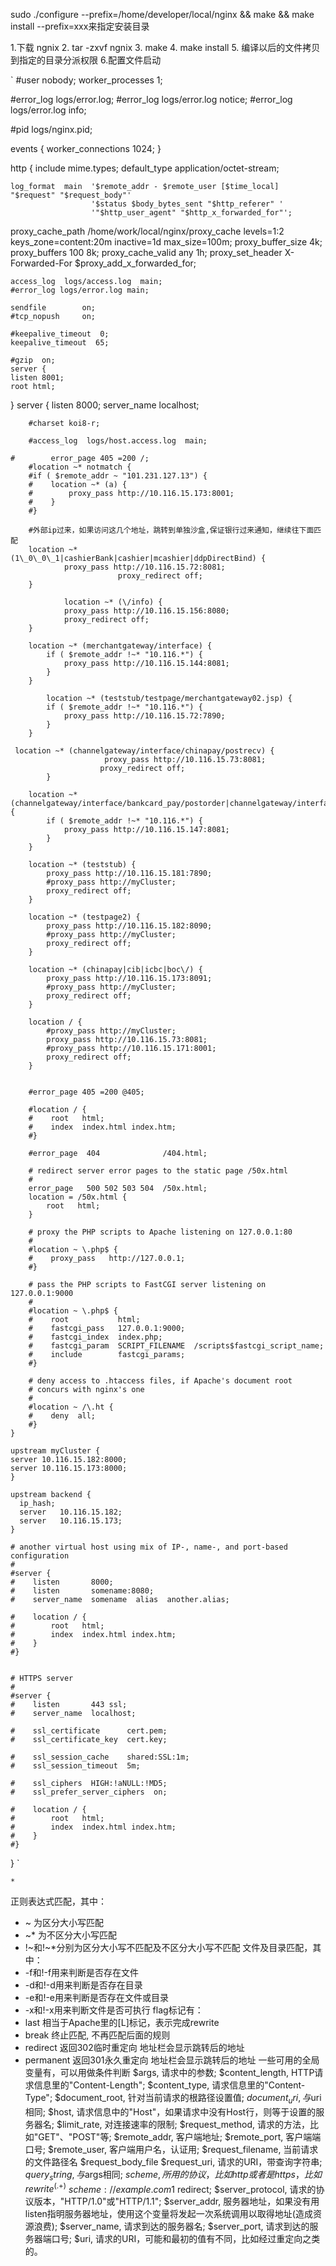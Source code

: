 sudo ./configure --prefix=/home/developer/local/nginx && make && make install
--prefix=xxx来指定安装目录

1.下载 ngnix
2. tar -zxvf ngnix
3. make
4. make install
5. 编译以后的文件拷贝到指定的目录分派权限
6.配置文件启动

`
#user  nobody;
worker_processes  1;

#error_log  logs/error.log;
#error_log  logs/error.log  notice;
#error_log  logs/error.log  info;

#pid        logs/nginx.pid;


events {
    worker_connections  1024;
}


http {
    include       mime.types;
    default_type  application/octet-stream;

    log_format  main  '$remote_addr - $remote_user [$time_local] "$request" "$request_body"'
                      '$status $body_bytes_sent "$http_referer" '
                      '"$http_user_agent" "$http_x_forwarded_for"';

proxy_cache_path /home/work/local/nginx/proxy_cache levels=1:2 keys_zone=content:20m inactive=1d max_size=100m;
proxy_buffer_size 4k;
proxy_buffers 100 8k;
proxy_cache_valid any 1h;
proxy_set_header X-Forwarded-For $proxy_add_x_forwarded_for;

    access_log  logs/access.log  main;
	#error_log logs/error.log main;

    sendfile        on;
    #tcp_nopush     on;

    #keepalive_timeout  0;
    keepalive_timeout  65;

    #gzip  on;
    server {
    listen 8001;
    root html;
}
    server {
        listen       8000;
        server_name  localhost;

        #charset koi8-r;

        #access_log  logs/host.access.log  main;

    #        error_page 405 =200 /;
        #location ~* notmatch {
        #if ( $remote_addr ~ "101.231.127.13") {
        #    location ~* (a) {
        #        proxy_pass http://10.116.15.173:8001;
        #    }
        #}

        #外部ip过来，如果访问这几个地址，跳转到单独沙盒,保证银行过来通知，继续往下面匹配
        location ~* (1\_0\_0\_1|cashierBank|cashier|mcashier|ddpDirectBind) {
                proxy_pass http://10.116.15.72:8081;
							proxy_redirect off;
        }

				location ~* (\/info) {
                proxy_pass http://10.116.15.156:8080;
                proxy_redirect off;
        }

        location ~* (merchantgateway/interface) {
            if ( $remote_addr !~* "10.116.*") {
                proxy_pass http://10.116.15.144:8081;
            }
        }

			location ~* (teststub/testpage/merchantgateway02.jsp) {
            if ( $remote_addr !~* "10.116.*") {
                proxy_pass http://10.116.15.72:7890;
            }
        }

  	 location ~* (channelgateway/interface/chinapay/postrecv) {
                         proxy_pass http://10.116.15.73:8081;
                        proxy_redirect off;
            }

        location ~* (channelgateway/interface/bankcard_pay/postorder|channelgateway/interface/express_pay/sendSMS|channelgateway/interface/bankcard_refund|channelgateway/interface/dummybank/postrecv) {
            if ( $remote_addr !~* "10.116.*") {
                proxy_pass http://10.116.15.147:8081;
            }
        }

        location ~* (teststub) {
            proxy_pass http://10.116.15.181:7890;
            #proxy_pass http://myCluster;
            proxy_redirect off;
        }

        location ~* (testpage2) {
            proxy_pass http://10.116.15.182:8090;
            #proxy_pass http://myCluster;
            proxy_redirect off;
        }

        location ~* (chinapay|cib|icbc|boc\/) {
            proxy_pass http://10.116.15.173:8091;
            #proxy_pass http://myCluster;
            proxy_redirect off;
        }

        location / {
            #proxy_pass http://myCluster;
            proxy_pass http://10.116.15.73:8081;
            #proxy_pass http://10.116.15.171:8001;
            proxy_redirect off;
        }


        #error_page 405 =200 @405;

        #location / {
        #    root   html;
        #    index  index.html index.htm;
        #}

        #error_page  404              /404.html;

        # redirect server error pages to the static page /50x.html
        #
        error_page   500 502 503 504  /50x.html;
        location = /50x.html {
            root   html;
        }

        # proxy the PHP scripts to Apache listening on 127.0.0.1:80
        #
        #location ~ \.php$ {
        #    proxy_pass   http://127.0.0.1;
        #}

        # pass the PHP scripts to FastCGI server listening on 127.0.0.1:9000
        #
        #location ~ \.php$ {
        #    root           html;
        #    fastcgi_pass   127.0.0.1:9000;
        #    fastcgi_index  index.php;
        #    fastcgi_param  SCRIPT_FILENAME  /scripts$fastcgi_script_name;
        #    include        fastcgi_params;
        #}

        # deny access to .htaccess files, if Apache's document root
        # concurs with nginx's one
        #
        #location ~ /\.ht {
        #    deny  all;
        #}
    }

	upstream myCluster {
	server 10.116.15.182:8000;
	server 10.116.15.173:8000;
	}

    upstream backend {
      ip_hash;
      server   10.116.15.182;
      server   10.116.15.173;
    }

    # another virtual host using mix of IP-, name-, and port-based configuration
    #
    #server {
    #    listen       8000;
    #    listen       somename:8080;
    #    server_name  somename  alias  another.alias;

    #    location / {
    #        root   html;
    #        index  index.html index.htm;
    #    }
    #}


    # HTTPS server
    #
    #server {
    #    listen       443 ssl;
    #    server_name  localhost;

    #    ssl_certificate      cert.pem;
    #    ssl_certificate_key  cert.key;

    #    ssl_session_cache    shared:SSL:1m;
    #    ssl_session_timeout  5m;

    #    ssl_ciphers  HIGH:!aNULL:!MD5;
    #    ssl_prefer_server_ciphers  on;

    #    location / {
    #        root   html;
    #        index  index.html index.htm;
    #    }
    #}
}
 `

	*
正则表达式匹配，其中：
* ~ 为区分大小写匹配
* ~* 为不区分大小写匹配
* !~和!~*分别为区分大小写不匹配及不区分大小写不匹配
文件及目录匹配，其中：
* -f和!-f用来判断是否存在文件
* -d和!-d用来判断是否存在目录
* -e和!-e用来判断是否存在文件或目录
* -x和!-x用来判断文件是否可执行
flag标记有：
* last 相当于Apache里的[L]标记，表示完成rewrite
* break 终止匹配, 不再匹配后面的规则
* redirect 返回302临时重定向 地址栏会显示跳转后的地址
* permanent 返回301永久重定向 地址栏会显示跳转后的地址
一些可用的全局变量有，可以用做条件判断
$args, 请求中的参数;
$content_length, HTTP请求信息里的"Content-Length";
$content_type, 请求信息里的"Content-Type";
$document_root, 针对当前请求的根路径设置值;
$document_uri, 与$uri相同;
$host, 请求信息中的"Host"，如果请求中没有Host行，则等于设置的服务器名;
$limit_rate, 对连接速率的限制;
$request_method, 请求的方法，比如"GET"、"POST"等;
$remote_addr, 客户端地址;
$remote_port, 客户端端口号;
$remote_user, 客户端用户名，认证用;
$request_filename, 当前请求的文件路径名
$request_body_file
$request_uri, 请求的URI，带查询字符串;
$query_string, 与$args相同;
$scheme, 所用的协议，比如http或者是https，比如rewrite  ^(.+)$  $scheme://example.com$1  redirect;
$server_protocol, 请求的协议版本，"HTTP/1.0"或"HTTP/1.1";
$server_addr, 服务器地址，如果没有用listen指明服务器地址，使用这个变量将发起一次系统调用以取得地址(造成资源浪费);
$server_name, 请求到达的服务器名;
$server_port, 请求到达的服务器端口号;
$uri, 请求的URI，可能和最初的值有不同，比如经过重定向之类的。
